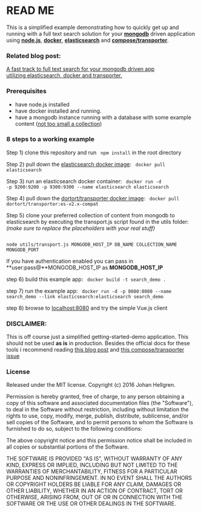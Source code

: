 # READ ME

This is a simplified example demonstrating how to quickly get up and running with a full text search solution for your **[mongodb](https://www.mongodb.com/)** driven
application using **[node.js](https://nodejs.org)**, **[docker](https://www.docker.com/)**, **[elasticsearch](https://www.elastic.co/products/elasticsearch)** and **[compose/transporter](https://github.com/compose/transporter)**.

### Related blog post:

[A fast track to full text search for your mongodb driven app  
 utilizing elasticsearch, docker and transporter.](http://hellgrenj.tumblr.com/post/148795030888/a-fast-track-to-full-text-search-for-your-mongodb)

### Prerequisites
* have node.js installed
* have docker installed and running.
* have a mongodb instance running with a database with some example content ([not too small a collection](https://github.com/compose/transporter/issues/191))


### 8 steps to a working example


Step 1) clone this repository and run <code> npm install</code> in the root directory

Step 2) pull down the [elasticsearch docker image](https://hub.docker.com/_/elasticsearch/): <code> docker pull elasticsearch</code>

Step 3) run an elasticsearch docker container: <code>  docker run -d -p 9200:9200 -p 9300:9300 --name elasticsearch elasticsearch </code>

Step 4) pull down the [dortort/transporter docker image](https://hub.docker.com/r/dortort/transporter/): <code> docker pull dortort/transporter:es-v2.x-compat</code>

Step 5) clone your preferred collection of content from mongodb to elasticsearch by executing the transport.js script found in the utils folder:  *(make sure to replace the placeholders with your real stuff)*  

<code>
node utils/transport.js MONGODB_HOST_IP DB_NAME COLLECTION_NAME MONGODB_PORT
</code>    

If you have authentication enabled you can pass in **user:pass@**MONGODB_HOST_IP as **MONGODB_HOST_IP**

step 6) build this example app: <code> docker build -t search_demo . </code>

step 7) run the example app: <code> docker run -d -p 8080:8080 --name search_demo --link elasticsearch:elasticsearch search_demo</code>

step 8) browse to [localhost:8080](http://localhost:8080) and try the simple Vue.js client




### **DISCLAIMER:**
This is off course just a simplified getting-started-demo application. This should not be used **as is** in production. Besides the official docs for these tools i recommend reading
[this blog post](https://www.compose.com/articles/transporters-namespace-aware-data-transfer/)
and
[this compose/transporter issue](https://github.com/compose/transporter/issues/191)

### License

Released under the MIT license. Copyright (c) 2016 Johan Hellgren.

Permission is hereby granted, free of charge, to any person obtaining a copy of this software and associated documentation files (the "Software"), to deal in the Software without restriction, including without limitation the rights to use, copy, modify, merge, publish, distribute, sublicense, and/or sell copies of the Software, and to permit persons to whom the Software is furnished to do so, subject to the following conditions:

The above copyright notice and this permission notice shall be included in all copies or substantial portions of the Software.

THE SOFTWARE IS PROVIDED "AS IS", WITHOUT WARRANTY OF ANY KIND, EXPRESS OR IMPLIED, INCLUDING BUT NOT LIMITED TO THE WARRANTIES OF MERCHANTABILITY, FITNESS FOR A PARTICULAR PURPOSE AND NONINFRINGEMENT. IN NO EVENT SHALL THE AUTHORS OR COPYRIGHT HOLDERS BE LIABLE FOR ANY CLAIM, DAMAGES OR OTHER LIABILITY, WHETHER IN AN ACTION OF CONTRACT, TORT OR OTHERWISE, ARISING FROM, OUT OF OR IN CONNECTION WITH THE SOFTWARE OR THE USE OR OTHER DEALINGS IN THE SOFTWARE.

